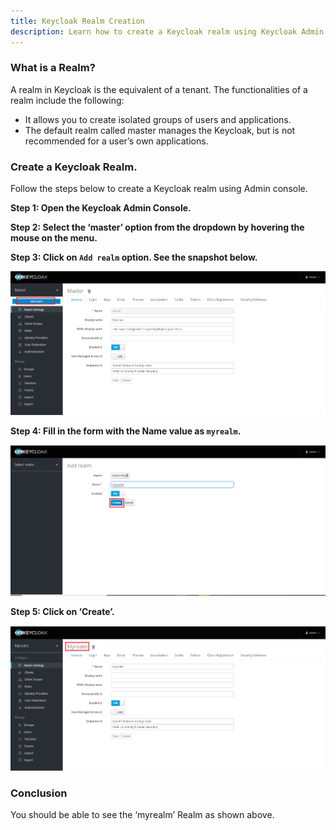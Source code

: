 ```yaml
---
title: Keycloak Realm Creation
description: Learn how to create a Keycloak realm using Keycloak Admin console?
---
```



### What is a Realm?
 A realm in Keycloak is the equivalent of a tenant. The functionalities of a realm include the following: 
-	It allows you to create isolated groups of users and applications.
-	The default realm called master manages the Keycloak, but is not recommended for a user’s own applications.


### Create a Keycloak Realm.

Follow the steps below to create a Keycloak realm using Admin console.


**Step 1: Open the Keycloak Admin Console.**

**Step 2: Select the ‘master’ option from the dropdown by hovering the mouse on the menu.**

**Step 3: Click on `Add realm` option. See the snapshot below.**


  ![](_images/add-realm.png)

**Step 4: Fill in the form with the Name value as `myrealm`.**

   
   ![](_images/add-realm-form.png)
   

**Step 5: Click on ‘Create’.**
   
![](_images/myrealm-created.png)


### Conclusion
You should be able to see the ‘myrealm’ Realm as shown above.
